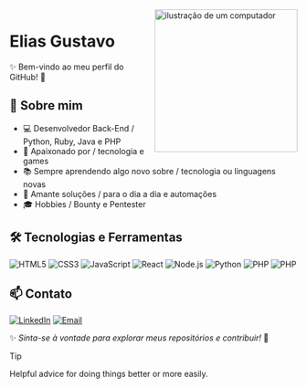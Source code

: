 <img src="https://media1.giphy.com/media/v1.Y2lkPTc5MGI3NjExcTc4ZmxocTYwZWxyYnBpeHJmeXgwZ3E2ZGxkNG1zZWxibjZscTNlciZlcD12MV9pbnRlcm5hbF9naWZfYnlfaWQmY3Q9Zw/SANDK2zAhctsWpJOjx/giphy.gif" alt="ilustração de um computador" min-width="250px" max-width="250px" width="250px" align="right">
<h1>Elias Gustavo</h1>

✨ Bem-vindo ao meu perfil do GitHub! 🚀

## 🔹 Sobre mim
- 💻 Desenvolvedor Back-End / Python, Ruby, Java e PHP
- 🎯 Apaixonado por / tecnologia e games
- 📚 Sempre aprendendo algo novo sobre / tecnologia ou linguagens novas
- 🎨 Amante soluções / para o dia a dia e automações 
- 🎓 Hobbies / Bounty e Pentester


## 🛠️ Tecnologias e Ferramentas

![HTML5](https://img.shields.io/badge/-HTML5-E34F26?style=flat-square&logo=html5&logoColor=white)
![CSS3](https://img.shields.io/badge/-CSS3-1572B6?style=flat-square&logo=css3&logoColor=white)
![JavaScript](https://img.shields.io/badge/JavaScript-323330?style=flat&logo=javascript&logoColor=F7DF1E)
![React](https://img.shields.io/badge/-React-61DAFB?style=flat-square&logo=react&logoColor=black)
![Node.js](https://img.shields.io/badge/-Node.js-339933?style=flat-square&logo=node.js&logoColor=white)
![Python](https://img.shields.io/badge/-Python-3776AB?style=flat-square&logo=python&logoColor=white)
![PHP](https://img.shields.io/badge/-PHP-003383?style=flat-square&logo=php&logoColor=white)
![PHP](https://img.shields.io/badge/-Ruby-FF0036?style=flat-square&logo=ruby&logoColor=white)

## 📫 Contato

[![LinkedIn](https://img.shields.io/badge/-LinkedIn-0077B5?style=flat-square&logo=linkedin&logoColor=white)](https://www.linkedin.com/in/seu-usuario/)
[![Email](https://img.shields.io/badge/-Email-D14836?style=flat-square&logo=gmail&logoColor=white)](mailto:seuemail@gmail.com)

✨ _Sinta-se à vontade para explorar meus repositórios e contribuir!_ 🚀

> [!TIP]
> Helpful advice for doing things better or more easily.